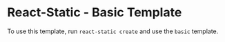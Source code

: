 # React-Static - Basic Template

To use this template, run `react-static create` and use the `basic` template.
